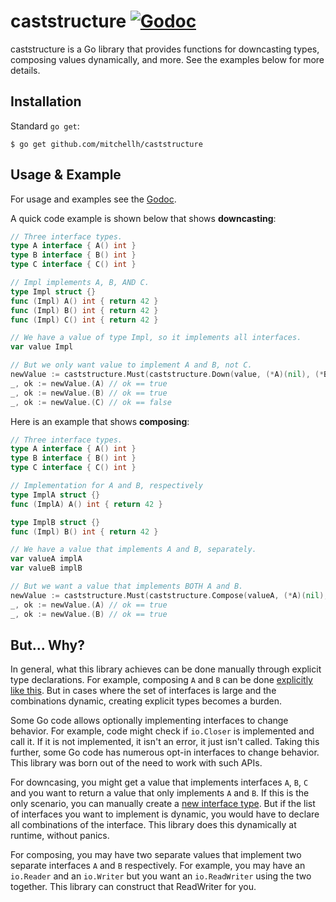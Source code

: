 # caststructure [![Godoc](https://godoc.org/github.com/mitchellh/caststructure?status.svg)](https://godoc.org/github.com/mitchellh/caststructure)

caststructure is a Go library that provides functions for downcasting types,
composing values dynamically, and more. See the examples below for more details.

## Installation

Standard `go get`:

```
$ go get github.com/mitchellh/caststructure
```

## Usage & Example

For usage and examples see the [Godoc](http://godoc.org/github.com/mitchellh/caststructure).

A quick code example is shown below that shows **downcasting**:

```go
// Three interface types.
type A interface { A() int }
type B interface { B() int }
type C interface { C() int }

// Impl implements A, B, AND C.
type Impl struct {}
func (Impl) A() int { return 42 }
func (Impl) B() int { return 42 }
func (Impl) C() int { return 42 }

// We have a value of type Impl, so it implements all interfaces.
var value Impl

// But we only want value to implement A and B, not C.
newValue := caststructure.Must(caststructure.Down(value, (*A)(nil), (*B)(nil)))
_, ok := newValue.(A) // ok == true
_, ok := newValue.(B) // ok == true
_, ok := newValue.(C) // ok == false
```

Here is an example that shows **composing**:

```go
// Three interface types.
type A interface { A() int }
type B interface { B() int }
type C interface { C() int }

// Implementation for A and B, respectively
type ImplA struct {}
func (ImplA) A() int { return 42 }

type ImplB struct {}
func (Impl) B() int { return 42 }

// We have a value that implements A and B, separately.
var valueA implA
var valueB implB

// But we want a value that implements BOTH A and B.
newValue := caststructure.Must(caststructure.Compose(valueA, (*A)(nil), valueB, (*B)(nil)))
_, ok := newValue.(A) // ok == true
_, ok := newValue.(B) // ok == true
```

## But... Why?

In general, what this library achieves can be done manually through
explicit type declarations. For example, composing `A` and `B` can be
done [explicitly like this](https://play.golang.org/p/It0NHvZt_-w). But in
cases where the set of interfaces is large and the combinations dynamic,
creating explicit types becomes a burden.

Some Go code allows optionally implementing interfaces to change behavior.
For example, code might check if `io.Closer` is implemented and call it. If
it is not implemented, it isn't an error, it just isn't called. Taking this
further, some Go code has numerous opt-in interfaces to change behavior. This
library was born out of the need to work with such APIs.

For downcasing, you might get a value that implements interfaces `A`, `B`, `C` and you
want to return a value that only implements `A` and `B`. If this is the only
scenario, you can manually create a [new interface type](https://play.golang.org/p/Sgn7MhsyrXt).
But if the list of interfaces you want to implement is dynamic, you would
have to declare all combinations of the interface. This library does this
dynamically at runtime, without panics.

For composing, you may have two separate values that implement two separate
interfaces `A` and `B` respectively. For example, you may have an `io.Reader`
and an `io.Writer` but you want an `io.ReadWriter` using the two together.
This library can construct that ReadWriter for you.

